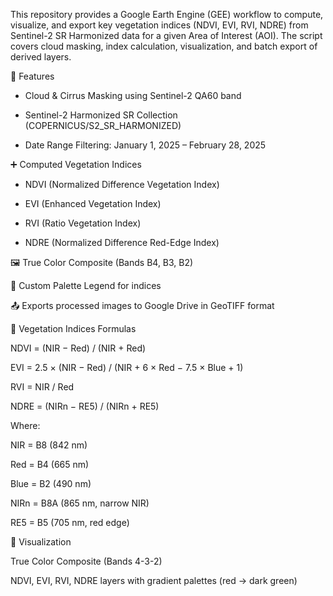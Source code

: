 This repository provides a Google Earth Engine (GEE) workflow to compute, visualize, and export key vegetation indices (NDVI, EVI, RVI, NDRE) from Sentinel-2 SR Harmonized data for a given Area of Interest (AOI).
The script covers cloud masking, index calculation, visualization, and batch export of derived layers.

📌 Features

- Cloud & Cirrus Masking using Sentinel-2 QA60 band

- Sentinel-2 Harmonized SR Collection (COPERNICUS/S2_SR_HARMONIZED)

- Date Range Filtering: January 1, 2025 – February 28, 2025

➕ Computed Vegetation Indices

- NDVI (Normalized Difference Vegetation Index)

- EVI (Enhanced Vegetation Index)

- RVI (Ratio Vegetation Index)

- NDRE (Normalized Difference Red-Edge Index)

🖼️ True Color Composite (Bands B4, B3, B2)

🎨 Custom Palette Legend for indices

📤 Exports processed images to Google Drive in GeoTIFF format

🧮 Vegetation Indices Formulas

NDVI = (NIR − Red) / (NIR + Red)

EVI = 2.5 × (NIR − Red) / (NIR + 6 × Red − 7.5 × Blue + 1)

RVI = NIR / Red

NDRE = (NIRn − RE5) / (NIRn + RE5)

Where:

NIR = B8 (842 nm)

Red = B4 (665 nm)

Blue = B2 (490 nm)

NIRn = B8A (865 nm, narrow NIR)

RE5 = B5 (705 nm, red edge)

📸 Visualization

True Color Composite (Bands 4-3-2)

NDVI, EVI, RVI, NDRE layers with gradient palettes (red → dark green)



